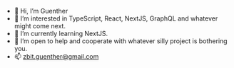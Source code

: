 - 👋 Hi, I’m Guenther
- 👀 I’m interested in TypeScript, React, NextJS, GraphQL and whatever might come next.
- 🌱 I’m currently learning NextJS.
- 💞️ I’m open to help and cooperate with whatever silly project is bothering you.
- 📫 zbit.guenther@gmail.com

<!---
zbit-guenther/zbit-guenther is a ✨ special ✨ repository because its `README.md` (this file) appears on your GitHub profile.
You can click the Preview link to take a look at your changes.
--->
